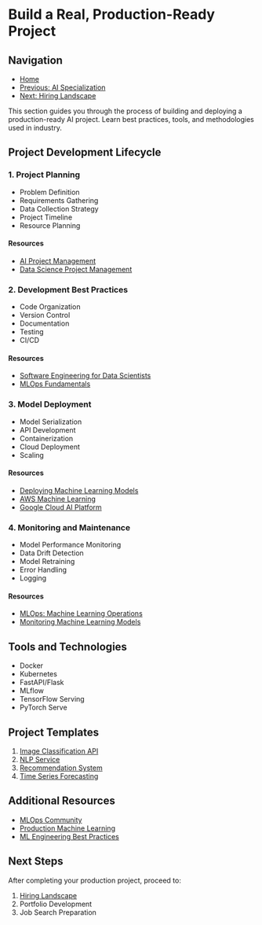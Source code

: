 # Build a Real, Production-Ready Project

## Navigation
- [Home](../../README.md)
- [Previous: AI Specialization](../04-ai-specialization/README.md)
- [Next: Hiring Landscape](../06-hiring-landscape/README.md)

This section guides you through the process of building and deploying a production-ready AI project. Learn best practices, tools, and methodologies used in industry.

## Project Development Lifecycle

### 1. Project Planning
- Problem Definition
- Requirements Gathering
- Data Collection Strategy
- Project Timeline
- Resource Planning

#### Resources
- [AI Project Management](https://www.coursera.org/learn/ai-project-management)
- [Data Science Project Management](https://www.datacamp.com/courses/data-science-project-management)

### 2. Development Best Practices
- Code Organization
- Version Control
- Documentation
- Testing
- CI/CD

#### Resources
- [Software Engineering for Data Scientists](https://www.coursera.org/learn/software-engineering-for-data-scientists)
- [MLOps Fundamentals](https://www.coursera.org/learn/mlops-fundamentals)

### 3. Model Deployment
- Model Serialization
- API Development
- Containerization
- Cloud Deployment
- Scaling

#### Resources
- [Deploying Machine Learning Models](https://www.coursera.org/learn/deploying-machine-learning-models)
- [AWS Machine Learning](https://aws.amazon.com/machine-learning/)
- [Google Cloud AI Platform](https://cloud.google.com/ai-platform)

### 4. Monitoring and Maintenance
- Model Performance Monitoring
- Data Drift Detection
- Model Retraining
- Error Handling
- Logging

#### Resources
- [MLOps: Machine Learning Operations](https://www.coursera.org/specializations/mlops-machine-learning-operations)
- [Monitoring Machine Learning Models](https://www.coursera.org/learn/monitoring-machine-learning-models)

## Tools and Technologies
- Docker
- Kubernetes
- FastAPI/Flask
- MLflow
- TensorFlow Serving
- PyTorch Serve

## Project Templates
1. [Image Classification API](https://github.com/example/image-classification-api)
2. [NLP Service](https://github.com/example/nlp-service)
3. [Recommendation System](https://github.com/example/recommendation-system)
4. [Time Series Forecasting](https://github.com/example/time-series-forecasting)

## Additional Resources
- [MLOps Community](https://mlops.community/)
- [Production Machine Learning](https://developers.google.com/machine-learning/guides/rules-of-ml)
- [ML Engineering Best Practices](https://github.com/google/eng-practices)

## Next Steps
After completing your production project, proceed to:
1. [Hiring Landscape](../06-hiring-landscape/README.md)
2. Portfolio Development
3. Job Search Preparation 